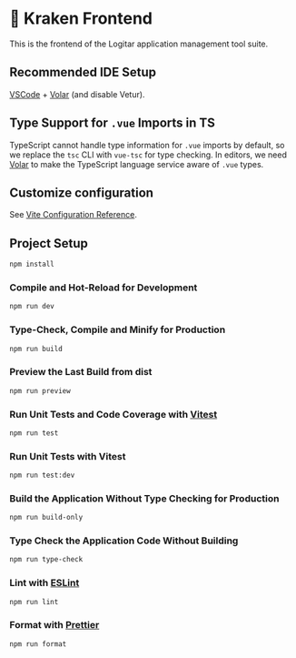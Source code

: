 # 🐙 Kraken Frontend

This is the frontend of the Logitar application management tool suite.

## Recommended IDE Setup

[VSCode](https://code.visualstudio.com/) + [Volar](https://marketplace.visualstudio.com/items?itemName=Vue.volar) (and disable Vetur).

## Type Support for `.vue` Imports in TS

TypeScript cannot handle type information for `.vue` imports by default, so we replace the `tsc` CLI with `vue-tsc` for type checking. In editors, we need [Volar](https://marketplace.visualstudio.com/items?itemName=Vue.volar) to make the TypeScript language service aware of `.vue` types.

## Customize configuration

See [Vite Configuration Reference](https://vite.dev/config/).

## Project Setup

```sh
npm install
```

### Compile and Hot-Reload for Development

```sh
npm run dev
```

### Type-Check, Compile and Minify for Production

```sh
npm run build
```

### Preview the Last Build from dist

```sh
npm run preview
```

### Run Unit Tests and Code Coverage with [Vitest](https://vitest.dev/)

```sh
npm run test
```

### Run Unit Tests with Vitest

```sh
npm run test:dev
```

### Build the Application Without Type Checking for Production

```sh
npm run build-only
```

### Type Check the Application Code Without Building

```sh
npm run type-check
```

### Lint with [ESLint](https://eslint.org/)

```sh
npm run lint
```

### Format with [Prettier](https://prettier.io/)

```sh
npm run format
```
